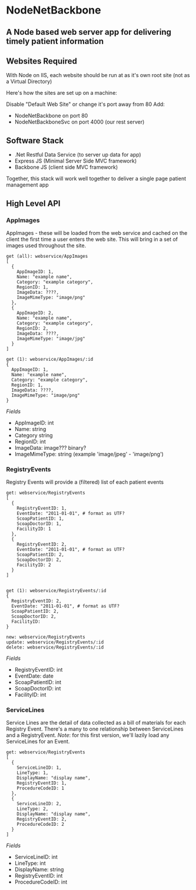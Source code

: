 # NodeNetBackbone

## A Node based web server app for delivering timely patient information

## Websites Required

With Node on IIS, each website should be run at as it's own root site (not as a Virtual Directory)

Here's how the sites are set up on a machine:

Disable "Default Web Site" or change it's port away from 80
Add:

* NodeNetBackbone on port 80
* NodeNetBackboneSvc on port 4000 (our rest server)

## Software Stack

* .Net Restful Data Service (to server up data for app)
* Express JS (Minimal Server Side MVC framework)
* Backbone JS (client side MVC framework)

Together, this stack will work well together to deliver a single page patient management app


## High Level API

### AppImages
AppImages - these will be loaded from the web service and cached on the client the first time a user enters the web site.  This will bring in a set of images used throughout the site. 

    get (all): webservice/AppImages
    [
      {
        AppImageID: 1,
        Name: "example name",
        Category: "example category",
        RegionID: 1,
        ImageData: ????,
        ImageMimeType: "image/png"
      },
      {
        AppImageID: 2,
        Name: "example name",
        Category: "example category",
        RegionID: 2,
        ImageData: ????,
        ImageMimeType: "image/jpg"
      }
    ]

    get (1): webservice/AppImages/:id
    {
      AppImageID: 1,
      Name: "example name",
      Category: "example category",
      RegionID: 1,
      ImageData: ????,
      ImageMimeType: "image/png"
    }

*Fields*

* AppImageID: int
* Name: string
* Category string
* RegionID: int
* ImageData: image??? binary?
* ImageMimeType: string (example 'image/jpeg' - 'image/png') 

### RegistryEvents
Registry Events will provide a (filtered) list of each patient events 

    get: webservice/RegistryEvents
    [
      {
        RegistryEventID: 1,
        EventDate: "2011-01-01", # format as UTF?
        ScoapPatientID: 1,
        ScoapDoctorID: 1,
        FacilityID: 1
      },
      {
        RegistryEventID: 2,
        EventDate: "2011-01-01", # format as UTF?
        ScoapPatientID: 2,
        ScoapDoctorID: 2,
        FacilityID: 2
      }
    ]    


    get (1): webservice/RegistryEvents/:id
    {
      RegistryEventID: 2,
      EventDate: "2011-01-01", # format as UTF?
      ScoapPatientID: 2,
      ScoapDoctorID: 2,
      FacilityID: 
    }

    new: webservice/RegistryEvents
    update: webservice/RegistryEvents/:id
    delete: webservice/RegistryEvents/:id

*Fields*

* RegistryEventID: int
* EventDate: date
* ScoapPatientID: int
* ScoapDoctorID: int
* FacilityID: int


### ServiceLines
Service Lines are the detail of data collected as a bill of materials for each Registry Event. There's a many to one relationship between ServiceLines and a RegistryEvent. 
*Note*: for this first version, we'll lazily load any ServiceLines for an Event.

    get: webservice/RegistryEvents
    [
      {
        ServiceLineID: 1,
        LineType: 1,
        DisplayName: "display name",
        RegistryEventID: 1,
        ProcedureCodeID: 1
      },
      {
        ServiceLineID: 2,
        LineType: 2,
        DisplayName: "display name",
        RegistryEventID: 2,
        ProcedureCodeID: 2
      }
    ]    

*Fields*

* ServiceLineID: int
* LineType: int
* DisplayName: string
* RegistryEventID: int
* ProcedureCodeID: int
